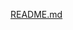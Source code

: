[README.md](https://github.com/arthurmoreirao/Gerenciador-de-transportes/files/11400713/README.md)


